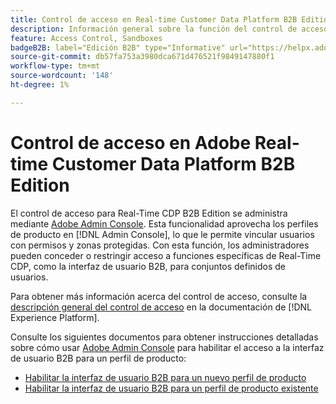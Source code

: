 ```yaml
---
title: Control de acceso en Real-time Customer Data Platform B2B Edition
description: Información general sobre la función del control de acceso en Adobe Real-time Customer Data Platform B2B Edition.
feature: Access Control, Sandboxes
badgeB2B: label="Edición B2B" type="Informative" url="https://helpx.adobe.com/legal/product-descriptions/real-time-customer-data-platform-b2b-edition-prime-and-ultimate-packages.html newtab=true"
source-git-commit: db57fa753a3980dca671d476521f9849147880f1
workflow-type: tm+mt
source-wordcount: '148'
ht-degree: 1%

---
```


# Control de acceso en Adobe Real-time Customer Data Platform B2B Edition

El control de acceso para Real-Time CDP B2B Edition se administra mediante [Adobe Admin Console](https://adminconsole.adobe.com). Esta funcionalidad aprovecha los perfiles de producto en [!DNL Admin Console], lo que le permite vincular usuarios con permisos y zonas protegidas. Con esta función, los administradores pueden conceder o restringir acceso a funciones específicas de Real-Time CDP, como la interfaz de usuario B2B, para conjuntos definidos de usuarios.

Para obtener más información acerca del control de acceso, consulte la [descripción general del control de acceso](../../access-control/home.md) en la documentación de [!DNL Experience Platform].

Consulte los siguientes documentos para obtener instrucciones detalladas sobre cómo usar [Adobe Admin Console](https://adminconsole.adobe.com) para habilitar el acceso a la interfaz de usuario B2B para un perfil de producto:

* [Habilitar la interfaz de usuario B2B para un nuevo perfil de producto](../../access-control/ui/create-profile.md)
* [Habilitar la interfaz de usuario B2B para un perfil de producto existente](../../access-control/ui/details-and-services.md)
